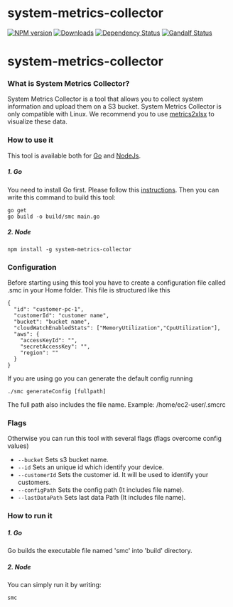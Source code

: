 # system-metrics-collector
[![NPM version][npm-image]][npm-url] [![Downloads][downloads-image]][npm-url] [![Dependency Status][dependencies-image]][npm-url] [![Gandalf Status][gandalf-image]][gandalf-url]

[npm-url]: https://www.npmjs.com/package/system-metrics-collector
[npm-image]: http://img.shields.io/npm/v/system-metrics-collector.svg?style=flat
[downloads-image]: https://img.shields.io/npm/dm/system-metrics-collector.svg?style=flat-square
[dependencies-url]: href="https://david-dm.org/giowe/system-metrics-collector
[dependencies-image]: https://david-dm.org/giowe/system-metrics-collector.svg
[gandalf-url]: https://www.youtube.com/watch?v=Sagg08DrO5U
[gandalf-image]: http://img.shields.io/badge/gandalf-approved-61C6FF.svg

# system-metrics-collector

### What is System Metrics Collector?
System Metrics Collector is a tool that allows you to collect system information and upload them on a S3 bucket.
System Metrics Collector is only compatible with Linux.
We recommend you to use [metrics2xlsx](https://www.npmjs.com/package/metrics2xlsx) to visualize these data.

### How to use it
This tool is available both for [Go](https://github.com/giowe/cloudwatch-client/tree/go) and [NodeJs](https://github.com/giowe/cloudwatch-client).

##### 1. Go
You need to install Go first.
Please follow this [instructions](https://golang.org/doc/install).
Then you can write this command to build this tool:
```shell
go get
go build -o build/smc main.go
```
##### 2. Node
```shell
npm install -g system-metrics-collector
```
### Configuration
Before starting using this tool you have to create a configuration file called .smc in your Home folder.
This file is structured like this
```
{
  "id": "customer-pc-1",
  "customerId": "customer name",
  "bucket": "bucket name",
  "cloudWatchEnabledStats": ["MemoryUtilization","CpuUtilization"],
  "aws": {
    "accessKeyId": "",
    "secretAccessKey": "",
    "region": ""
  }
}
```
If you are using go you can generate the default config running
```shell
./smc generateConfig [fullpath]
```
The full path also includes the file name. Example: /home/ec2-user/.smcrc
### Flags
Otherwise you can run this tool with several flags (flags overcome config values)
   - ```--bucket``` Sets s3 bucket name.
   - ```--id``` Sets an unique id which identify your device.
   - ```--customerId``` Sets the customer id. It will be used to identify your customers.
   - ```--configPath``` Sets the config path (It includes file name).
   - ```--lastDataPath``` Sets last data Path (It includes file name).
### How to run it
##### 1. Go
Go builds the executable file named 'smc' into 'build' directory.
##### 2. Node
You can simply run it by writing:
```shell
smc
```
